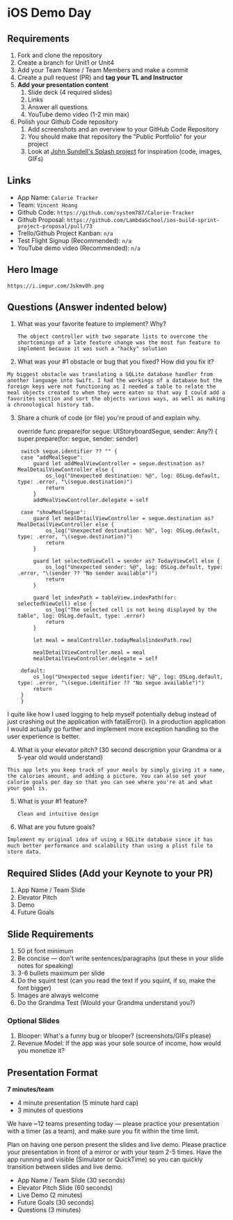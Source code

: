 # iOS Demo Day

## Requirements

1. Fork and clone the repository
2. Create a branch for Unit1 or Unit4
3. Add your Team Name / Team Members and make a commit
4. Create a pull request (PR) and **tag your TL and Instructor**
5. **Add your presentation content**
    1. Slide deck (4 required slides)
    2. Links
    3. Answer all questions 
    4. YouTube demo video (1-2 min max)
6. Polish your Github Code repository
    1. Add screenshots and an overview to your GitHub Code Repository
    2. You should make that repository the "Public Portfolio" for your project
    3. Look at [John Sundell's Splash project](https://github.com/JohnSundell/Splash) for inspiration (code, images, GIFs)


## Links

* App Name: `Calorie Tracker`
* Team: `Vincent Hoang`
* Github Code: `https://github.com/system787/Calorie-Tracker`
* Github Proposal: `https://github.com/LambdaSchool/ios-build-sprint-project-proposal/pull/73`
* Trello/Github Project Kanban: `n/a`
* Test Flight Signup (Recommended): `n/a`
* YouTube demo video (Recommended): `n/a`

## Hero Image

`https://i.imgur.com/Jskmv0h.png`

## Questions (Answer indented below)

1. What was your favorite feature to implement? Why?

    `The object controller with two separate lists to overcome the shortcomings of a late feature change was the most fun feature to implement because it was such a "hacky" solution`

2. What was your #1 obstacle or bug that you fixed? How did you fix it?

`My biggest obstacle was translating a SQLite database handler from another language into Swift. I had the workings of a database but the foreign keys were not functioning as I needed a table to relate the meal objects created to when they were eaten so that way I could add a favorites section and sort the objects various ways, as well as making a chronological history tab.`
  
3. Share a chunk of code (or file) you're proud of and explain why.

    override func prepare(for segue: UIStoryboardSegue, sender: Any?) {
        super.prepare(for: segue, sender: sender)
        
        switch segue.identifier ?? "" {
        case "addMealSegue":
            guard let addMealViewController = segue.destination as? MealDetailViewController else {
                os_log("Unexpected destination: %@", log: OSLog.default, type: .error, "\(segue.destination)")
                return
            }
            addMealViewController.delegate = self
            
        case "showMealSegue":
            guard let mealDetailViewController = segue.destination as? MealDetailViewController else {
                os_log("Unexpected destination: %@", log: OSLog.default, type: .error, "\(segue.destination)")
                return
            }
            
            guard let selectedViewCell = sender as? TodayViewCell else {
                os_log("Unexpected sender: %@", log: OSLog.default, type: .error, "\(sender ?? "No sender available")")
                return
            }
            
            guard let indexPath = tableView.indexPath(for: selectedViewCell) else {
                os_log("The selected cell is not being displayed by the table", log: OSLog.default, type: .error)
                return
            }
            
            let meal = mealController.todayMeals[indexPath.row]
            
            mealDetailViewController.meal = meal
            mealDetailViewController.delegate = self
            
        default:
            os_log("Unexpected segue identifier: %@", log: OSLog.default, type: .error, "\(segue.identifier ?? "No segue available")")
            return
        }
        }
        
I quite like how I used logging to help myself potentially debug instead of just crashing out the application with fatalError(). In a production application I would actually go further and implement more exception handling so the user experience is better.
  
4. What is your elevator pitch? (30 second description your Grandma or a 5-year old would understand)

`This app lets you keep track of your meals by simply giving it a name, the calories amount, and adding a picture. You can also set your calorie goals per day so that you can see where you're at and what your goal is.`
  
5. What is your #1 feature?

    `Clean and intuitive design`
  
6. What are you future goals?

`Implement my original idea of using a SQLite database since it has much better performance and scalability than using a plist file to store data.`

## Required Slides (Add your Keynote to your PR)

1. App Name / Team Slide
2. Elevator Pitch
3. Demo
4. Future Goals

## Slide Requirements

1. 50 pt font minimum
2. Be concise — don't write sentences/paragraphs (put these in your slide notes for speaking)
3. 3-6 bullets maximum per slide
4. Do the squint test (can you read the text if you squint, if so, make the font bigger)
6. Images are always welcome
7. Do the Grandma Test (Would your Grandma understand you?)

### Optional Slides

1. Blooper: What's a funny bug or blooper? (screenshots/GIFs please)
2. Revenue Model: If the app was your sole source of income, how would you monetize it?

## Presentation Format

**7 minutes/team**

* 4 minute presentation (5 minute hard cap)
* 3 minutes of questions

We have ~12 teams presenting today — please practice your presentation with a timer (as a team), and make sure you fit within the time limit.

Plan on having one person present the slides and live demo. Please practice your presentation in front of a mirror or with your team 2-5 times. Have the app running and visible (Simulator or QuickTime) so you can quickly transition between slides and live demo.

* App Name / Team Slide (30 seconds)
* Elevator Pitch Slide (60 seconds)
* Live Demo (2 minutes)
* Future Goals (30 seconds)
* Questions (3 minutes)
